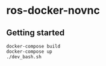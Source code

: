 # ros-docker-novnc

## Getting started

```
docker-compose build
docker-compose up
./dev_bash.sh
```
